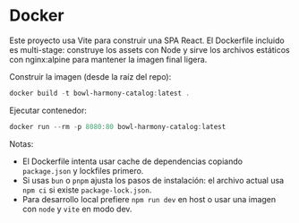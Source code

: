 # Docker

Este proyecto usa Vite para construir una SPA React. El Dockerfile incluido es multi-stage: construye los assets con Node y sirve los archivos estáticos con nginx:alpine para mantener la imagen final ligera.

Construir la imagen (desde la raíz del repo):

```powershell
docker build -t bowl-harmony-catalog:latest .
```

Ejecutar contenedor:

```powershell
docker run --rm -p 8080:80 bowl-harmony-catalog:latest
```

Notas:
- El Dockerfile intenta usar cache de dependencias copiando `package.json` y lockfiles primero.
- Si usas `bun` o `pnpm` ajusta los pasos de instalación: el archivo actual usa `npm ci` si existe `package-lock.json`.
- Para desarrollo local prefiere `npm run dev` en host o usar una imagen con `node` y `vite` en modo dev.
